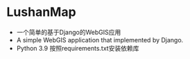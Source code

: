 # LushanMap
+ 一个简单的基于Django的WebGIS应用
+ A simple WebGIS application that implemented by Django.
+ Python 3.9 按照requirements.txt安装依赖库
